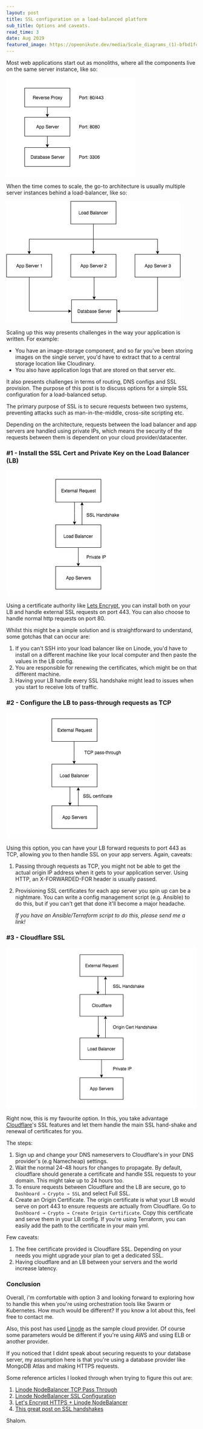 ```yaml
---
layout: post
title: SSL configuration on a load-balanced platform
sub_title: Options and caveats.
read_time: 3
date: Aug 2019
featured_image: https://opeonikute.dev/media/Scale_diagrams_(1)-bfbd1fc4-acc3-4415-a2cd-c78a6edd9224.png
---
```


Most web applications start out as monoliths, where all the components live on the same server instance, like so:

![](/media/Scale_diagrams_(1)-bfbd1fc4-acc3-4415-a2cd-c78a6edd9224.png)

When the time comes to scale, the go-to architecture is usually multiple server instances behind a load-balancer, like so:

![](/media/Scale_diagrams_(1)-c7c0e6e4-0c2d-408a-befa-ddb6d78da262.png)

Scaling up this way presents challenges in the way your application is written. For example:

- You have an image-storage component, and so far you've been storing images on the single server, you'd have to extract that to a central storage location like Cloudinary.
- You also have application logs that are stored on that server etc.

It also presents challenges in terms of routing, DNS configs and SSL provision. The purpose of this post is to discuss options for a simple SSL configuration for a load-balanced setup.

The primary purpose of SSL is to secure requests between two systems, preventing attacks such as man-in-the-middle, cross-site scripting etc.  

Depending on the architecture, requests between the load balancer and app servers are handled using private IPs, which means the security of the requests between them is dependent on your cloud provider/datacenter. 

### #1 - Install the SSL Cert and Private Key on the Load Balancer (LB)

![](/media/Scale_diagrams_(2)-6d11ace9-58f7-49ff-bdb9-e48b82bdbc8d.png)

Using a certificate authority like [Lets Encrypt](https://letsencrypt.org/getting-started/), you can install both on your LB and handle external SSL requests on port 443. You can also choose to handle normal http requests on port 80.

Whilst this might be a simple solution and is straightforward to understand, some gotchas that can occur are:

1. If you can't SSH into your load balancer like on Linode, you'd have to install on a different machine like your local computer and then paste the values in the LB config.
2. You are responsible for renewing the certificates, which might be on that different machine.
3. Having your LB handle every SSL handshake might lead to issues when you start to receive lots of traffic.

### #2 - Configure the LB to pass-through requests as TCP

![](/media/Scale_diagrams_(3)-3c9b2889-13eb-4812-b29d-7977bbdf1642.png)

Using this option, you can have your LB forward requests to port 443 as TCP, allowing you to then handle SSL on your app servers. Again, caveats:

1. Passing through requests as TCP, you might not be able to get the actual origin IP address when it gets to your application server. Using HTTP, an X-FORWARDED-FOR header is usually passed. 
2. Provisioning SSL certificates for each app server you spin up can be a nightmare. You can write a config management script (e.g. Ansible) to do this, but if you can't get that done it'll become a major headache.

    *If you have an Ansible/Terraform script to do this, please send me a link!*

### #3 - Cloudflare SSL

![](/media/Scale_diagrams_(5)-1d08d356-32a8-4632-a5e6-4caeed38639b.png)

Right now, this is my favourite option. In this, you take advantage [Cloudflare](https://cloudflare.com)'s SSL features and let them handle the main SSL hand-shake and renewal of certificates for you.

The steps:

1. Sign up and change your DNS nameservers to Cloudflare's in your DNS provider's (e.g Namecheap) settings.
2. Wait the normal 24-48 hours for changes to propagate. By default, cloudflare should generate a certificate and handle SSL requests to your domain. This might take up to 24 hours too.
3. To ensure requests between Cloudflare and the LB are secure, go to `Dashboard → Crypto → SSL` and select Full SSL. 
4. Create an Origin Certificate. The origin certificate is what your LB would serve on port 443 to ensure requests are actually from Cloudflare. Go to `Dashboard → Crypto → Create Origin Certificate`. Copy this certificate and serve them in your LB config. If you're using Terraform, you can easily add the path to the certificate in your main yml.

Few caveats:

1. The free certificate provided is Cloudflare SSL. Depending on your needs you might upgrade your plan to get a dedicated SSL.
2. Having cloudflare and an LB between your servers and the world increase latency. 

### Conclusion

Overall, i'm comfortable with option 3 and looking forward to exploring how to handle this when you're using orchestration tools like Swarm or Kubernetes. How much would be different? If you know a lot about this, feel free to contact me.

Also, this post has used [Linode](https://linode.com) as the sample cloud provider. Of course some parameters would be different if you're using AWS and using ELB or another provider. 

If you noticed that I didnt speak about securing requests to your database server, my assumption here is that you're using a database provider like MongoDB Atlas and making HTTPS requests.

Some reference articles I looked through when trying to figure this out are:

1. [Linode NodeBalancer TCP Pass Through](https://www.linode.com/community/questions/366/how-do-i-configure-my-nodebalancer-to-pass-through-ssl-connections-to-the-back-e)
2. [Linode NodeBalancer SSL Configuration](https://www.linode.com/docs/platform/nodebalancer/nodebalancer-ssl-configuration/)
3. [Let's Encrypt HTTPS + Linode NodeBalancer](https://deliciousbrains.com/lets-encrypt-https-linode-nodebalancer/)
4. [This great post on SSL handshakes ](https://medium.com/@kasunpdh/ssl-handshake-explained-4dabb87cdce)

Shalom.